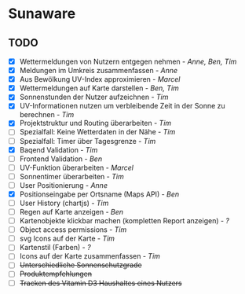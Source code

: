 # Sunaware
## TODO
- [x] Wettermeldungen von Nutzern entgegen nehmen - *Anne, Ben, Tim*
- [x] Meldungen im Umkreis zusammenfassen - *Anne*
- [x] Aus Bewölkung UV-Index approximieren - *Marcel*
- [x] Wettermeldungen auf Karte darstellen - *Ben, Tim*
- [x] Sonnenstunden der Nutzer aufzeichnen - *Tim*
- [x] UV-Informationen nutzen um verbleibende Zeit in der Sonne zu berechnen - *Tim*
- [x] Projektstruktur und Routing überarbeiten - *Tim*
- [ ] Spezialfall: Keine Wetterdaten in der Nähe - *Tim*
- [ ] Spezialfall: Timer über Tagesgrenze - *Tim*
- [x] Baqend Validation - *Tim*
- [ ] Frontend Validation - *Ben*
- [ ] UV-Funktion überarbeiten - *Marcel*
- [ ] Sonnentimer überarbeiten - *Tim*
- [ ] User Positionierung - *Anne*
- [x] Positionseingabe per Ortsname (Maps API) - *Ben*
- [ ] User History (chartjs) - *Tim*
- [ ] Regen auf Karte anzeigen - *Ben*
- [ ] Kartenobjekte klickbar machen (kompletten Report anzeigen) - *?*
- [ ] Object access permissions - *Tim*
- [ ] svg Icons auf der Karte - *Tim*
- [ ] Kartenstil (Farben) - *?*
- [ ] Icons auf der Karte zusammenfassen - *Tim*
- [ ] ~~Unterschiedliche Sonnenschutzgrade~~
- [ ] ~~Produktempfehlungen~~
- [ ] ~~Tracken des Vitamin D3 Haushaltes eines Nutzers~~